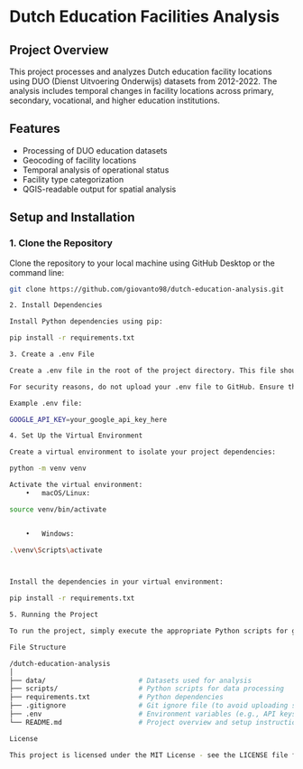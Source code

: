 # Dutch Education Facilities Analysis

## Project Overview
This project processes and analyzes Dutch education facility locations using DUO (Dienst Uitvoering Onderwijs) datasets from 2012-2022. The analysis includes temporal changes in facility locations across primary, secondary, vocational, and higher education institutions.

## Features
- Processing of DUO education datasets
- Geocoding of facility locations
- Temporal analysis of operational status
- Facility type categorization
- QGIS-readable output for spatial analysis

## Setup and Installation

### 1. Clone the Repository
Clone the repository to your local machine using GitHub Desktop or the command line:
```bash
git clone https://github.com/giovanto98/dutch-education-analysis.git

2. Install Dependencies

Install Python dependencies using pip:

pip install -r requirements.txt

3. Create a .env File

Create a .env file in the root of the project directory. This file should contain sensitive information like your API key.

For security reasons, do not upload your .env file to GitHub. Ensure that it is included in .gitignore to prevent it from being tracked by Git.

Example .env file:

GOOGLE_API_KEY=your_google_api_key_here

4. Set Up the Virtual Environment

Create a virtual environment to isolate your project dependencies:

python -m venv venv

Activate the virtual environment:
	•	macOS/Linux:

source venv/bin/activate


	•	Windows:

.\venv\Scripts\activate



Install the dependencies in your virtual environment:

pip install -r requirements.txt

5. Running the Project

To run the project, simply execute the appropriate Python scripts for geocoding and processing datasets, as described in the repository’s scripts directory.

File Structure

/dutch-education-analysis
│
├── data/                       # Datasets used for analysis
├── scripts/                    # Python scripts for data processing
├── requirements.txt            # Python dependencies
├── .gitignore                  # Git ignore file (to avoid uploading sensitive files)
├── .env                        # Environment variables (e.g., API keys)
└── README.md                   # Project overview and setup instructions

License

This project is licensed under the MIT License - see the LICENSE file for details.
